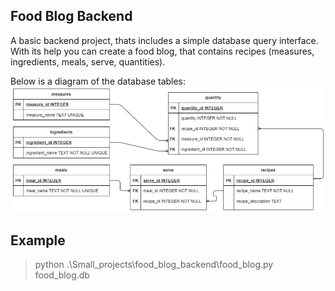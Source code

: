 ## Food Blog Backend
A basic backend project, thats includes a simple database query interface. With its help you can create a food blog, that contains recipes (measures, ingredients, meals, serve, quantities).

Below is a diagram of the database tables:
![](food_blog_db_tables.png)

## Example
> python .\Small_projects\food_blog_backend\food_blog.py food_blog.db